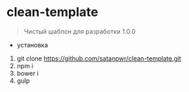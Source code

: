 # clean-template
> Чистый шаблон для разработки 1.0.0

- установка 
 1. git clone https://github.com/satanpwr/clean-template.git
 2. npm i
 3. bower i
 4. gulp
